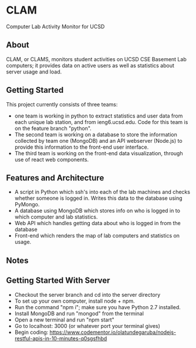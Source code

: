 # CLAM

Computer Lab Activity Monitor for UCSD

## About

CLAM, or CLAMS, monitors student activities on UCSD CSE Basement Lab computers; it provides data on active users as well as statistics about server usage and load.

## Getting Started

This project currently consists of three teams:

 - one team is working in python to extract statistics and user data from each unique lab station, and from ieng6.ucsd.edu. Code for this team is on the feature branch "python".
 - The second team is working on a database to store the information collected by team one (MongoDB) and an API webserver (Node.js) to provide this information to the front-end user interface.
 - The third team is working on the front-end data visualization, through use of react web components.

## Features and Architecture
- A script in Python which ssh's into each of the lab machines and checks
  whether someone is logged in. Writes this data to the database using PyMongo.
- A database using MongoDB which stores info on who is logged in to which
  computer and lab statistics.
- Web API which handles getting data about who is logged in from the database
- Front-end which renders the map of lab computers and statistics on usage.

## Notes

## Getting Started With Server
- Checkout the server branch and cd into the server directory
- To set up your own computer, install node + npm.
- Run the command "npm i"; make sure you have Python 2.7 installed.
- Install MongoDB and run "mongod" from the terminal
- Open a new terminal and run "npm start"
- Go to localhost: 3000 (or whatever port your terminal gives)
- Begin coding:  https://www.codementor.io/olatundegaruba/nodejs-restful-apis-in-10-minutes-q0sgsfhbd
